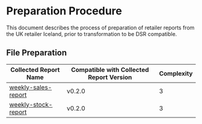 # Preparation Procedure

This document describes the process of preparation of retailer reports from the UK retailer Iceland, prior to transformation to be DSR compatible.

## File Preparation

<table><thead><tr><th data-type="content-ref">Collected Report Name</th><th>Compatible with Collected Report Version</th><th data-type="rating" data-max="5">Complexity</th></tr></thead><tbody><tr><td><a href="file-processing/weekly-sales-report/">weekly-sales-report</a></td><td>v0.2.0</td><td>3</td></tr><tr><td><a href="file-processing/weekly-stock-report/">weekly-stock-report</a></td><td>v0.2.0</td><td>3</td></tr></tbody></table>

